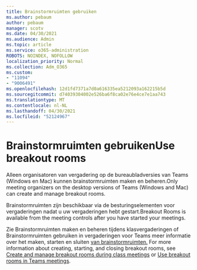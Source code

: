 ```yaml
---
title: Brainstormruimten gebruiken
ms.author: pebaum
author: pebaum
manager: scotv
ms.date: 04/30/2021
ms.audience: Admin
ms.topic: article
ms.service: o365-administration
ROBOTS: NOINDEX, NOFOLLOW
localization_priority: Normal
ms.collection: Adm_O365
ms.custom:
- "11094"
- "9006491"
ms.openlocfilehash: 12d1fd7371a7d0a616335ea5212093a162215b5d
ms.sourcegitcommit: d74039304002e526ba6f8ca02e76e4ce7e1aa743
ms.translationtype: MT
ms.contentlocale: nl-NL
ms.lasthandoff: 04/30/2021
ms.locfileid: "52124967"
---
```

# <a name="use-breakout-rooms"></a><span data-ttu-id="5d7ec-102">Brainstormruimten gebruiken</span><span class="sxs-lookup"><span data-stu-id="5d7ec-102">Use breakout rooms</span></span>

<span data-ttu-id="5d7ec-103">Alleen organisatoren van vergadering op de bureaubladversies van Teams (Windows en Mac) kunnen brainstormruimten maken en beheren.</span><span class="sxs-lookup"><span data-stu-id="5d7ec-103">Only meeting organizers on the desktop versions of Teams (Windows and Mac) can create and manage breakout rooms.</span></span> 

<span data-ttu-id="5d7ec-104">Brainstormruimten zijn beschikbaar via de besturingselementen voor vergaderingen nadat u uw vergaderingen hebt gestart.</span><span class="sxs-lookup"><span data-stu-id="5d7ec-104">Breakout Rooms is available from the meeting controls after you have started your meetings.</span></span>

<span data-ttu-id="5d7ec-105">Zie Brainstormruimten maken en beheren tijdens klasvergaderingen of Brainstormruimten gebruiken in vergaderingen voor Teams meer informatie over het maken, starten en sluiten [van brainstormruimten.](https://support.microsoft.com/office/use-breakout-rooms-in-teams-meetings-7de1f48a-da07-466c-a5ab-4ebace28e461) []()</span><span class="sxs-lookup"><span data-stu-id="5d7ec-105">For more information about creating, starting, and closing breakout rooms, see [Create and manage breakout rooms during class meetings]() or [Use breakout rooms in Teams meetings](https://support.microsoft.com/office/use-breakout-rooms-in-teams-meetings-7de1f48a-da07-466c-a5ab-4ebace28e461).</span></span>